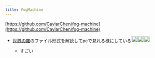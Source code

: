 ```yaml
---
title: FogMachine
---
```


[https://github.com/CaviarChen/fog-machine](https://github.com/CaviarChen/fog-machine)

* [世界の霧](%E4%B8%96%E7%95%8C%E3%81%AE%E9%9C%A7.md)のファイル形式を解読してpcで見れる様にしている<img src='https://scrapbox.io/api/pages/blu3mo-public/blu3mo/icon' alt='blu3mo.icon' height="19.5"/><img src='https://scrapbox.io/api/pages/blu3mo-public/blu3mo/icon' alt='blu3mo.icon' height="19.5"/><img src='https://scrapbox.io/api/pages/blu3mo-public/blu3mo/icon' alt='blu3mo.icon' height="19.5"/>

  * すごい
